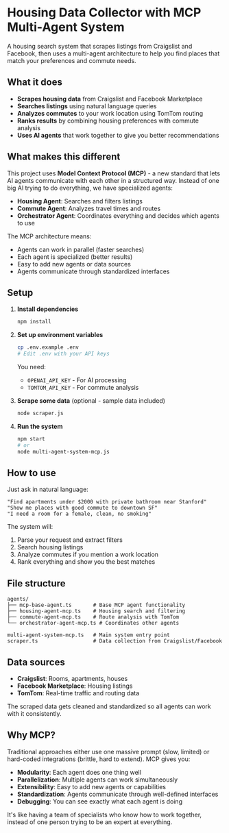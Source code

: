 # Housing Data Collector with MCP Multi-Agent System

A housing search system that scrapes listings from Craigslist and Facebook, then uses a multi-agent architecture to help you find places that match your preferences and commute needs.

## What it does

- **Scrapes housing data** from Craigslist and Facebook Marketplace
- **Searches listings** using natural language queries
- **Analyzes commutes** to your work location using TomTom routing
- **Ranks results** by combining housing preferences with commute analysis
- **Uses AI agents** that work together to give you better recommendations

## What makes this different

This project uses **Model Context Protocol (MCP)** - a new standard that lets AI agents communicate with each other in a structured way. Instead of one big AI trying to do everything, we have specialized agents:

- **Housing Agent**: Searches and filters listings
- **Commute Agent**: Analyzes travel times and routes  
- **Orchestrator Agent**: Coordinates everything and decides which agents to use

The MCP architecture means:
- Agents can work in parallel (faster searches)
- Each agent is specialized (better results)
- Easy to add new agents or data sources
- Agents communicate through standardized interfaces

## Setup

1. **Install dependencies**
   ```bash
   npm install
   ```

2. **Set up environment variables**
   ```bash
   cp .env.example .env
   # Edit .env with your API keys
   ```
   
   You need:
   - `OPENAI_API_KEY` - For AI processing
   - `TOMTOM_API_KEY` - For commute analysis

3. **Scrape some data** (optional - sample data included)
   ```bash
   node scraper.js
   ```

4. **Run the system**
   ```bash
   npm start
   # or
   node multi-agent-system-mcp.js
   ```

## How to use

Just ask in natural language:

```
"Find apartments under $2000 with private bathroom near Stanford"
"Show me places with good commute to downtown SF"
"I need a room for a female, clean, no smoking"
```

The system will:
1. Parse your request and extract filters
2. Search housing listings 
3. Analyze commutes if you mention a work location
4. Rank everything and show you the best matches

## File structure

```
agents/
├── mcp-base-agent.ts       # Base MCP agent functionality
├── housing-agent-mcp.ts    # Housing search and filtering
├── commute-agent-mcp.ts    # Route analysis with TomTom
└── orchestrator-agent-mcp.ts # Coordinates other agents

multi-agent-system-mcp.ts   # Main system entry point
scraper.ts                  # Data collection from Craigslist/Facebook
```

## Data sources

- **Craigslist**: Rooms, apartments, houses
- **Facebook Marketplace**: Housing listings
- **TomTom**: Real-time traffic and routing data

The scraped data gets cleaned and standardized so all agents can work with it consistently.

## Why MCP?

Traditional approaches either use one massive prompt (slow, limited) or hard-coded integrations (brittle, hard to extend). MCP gives you:

- **Modularity**: Each agent does one thing well
- **Parallelization**: Multiple agents can work simultaneously  
- **Extensibility**: Easy to add new agents or capabilities
- **Standardization**: Agents communicate through well-defined interfaces
- **Debugging**: You can see exactly what each agent is doing

It's like having a team of specialists who know how to work together, instead of one person trying to be an expert at everything. 